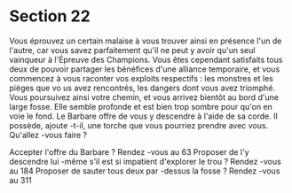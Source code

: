 # Section 22

Vous éprouvez un certain malaise à vous trouver ainsi en présence l'un de l'autre, car
vous savez parfaitement qu'il ne peut y avoir qu'un seul vainqueur à l'Épreuve des
Champions. Vous êtes cependant satisfaits tous deux de pouvoir partager les bénéfices
d'une alliance temporaire, et vous commencez à vous raconter vos exploits respectifs  : les
monstres et les pièges que vo us avez rencontrés, les dangers dont vous avez triomphé.
Vous poursuivez ainsi votre chemin, et vous arrivez bientôt au bord d'une large fosse.
Elle semble profonde et est bien trop sombre pour qu'on en voie le fond. Le Barbare offre
de vous y descendre à l'aide de sa corde. Il possède, ajoute -t-il, une torche que vous
pourriez prendre avec vous. Qu'allez -vous faire  ?

Accepter l'offre du Barbare  ?      Rendez -vous au 63
Proposer de l'y descendre lui -même s'il est si impatient d'explorer le trou  ?
Rendez -vous au 184
Proposer de sauter tous deux par -dessus la fosse  ?   Rendez -vous au 311